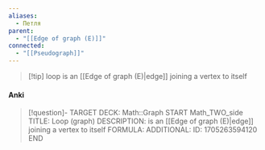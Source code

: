 ```yaml
---
aliases:
  - Петля
parent:
  - "[[Edge of graph (E)]]"
connected:
  - "[[Pseudograph]]"
---
```


> [!tip] loop
is an [[Edge of graph (E)|edge]]  joining a vertex to itself

#### Anki
> [!question]-
TARGET DECK: Math::Graph
START
Math_TWO_side
TITLE: Loop (graph)
DESCRIPTION: is an [[Edge of graph (E)|edge]]  joining a vertex to itself
FORMULA: 
ADDITIONAL:
ID: 1705263594120
END











